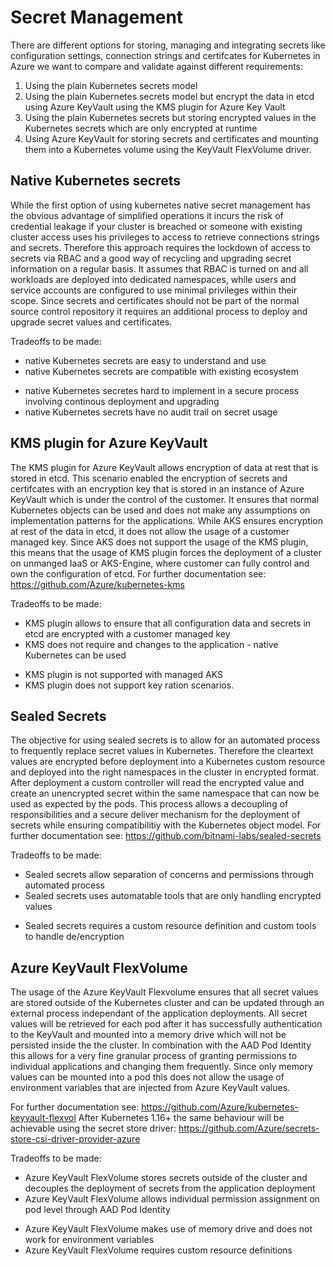 # Secret Management

There are different options for storing, managing and integrating secrets like configuration settings, connection strings and certifcates for Kubernetes in Azure we want to compare and validate against different requirements:
1. Using the plain Kubernetes secrets model 
2. Using the plain Kubernetes secrets model but encrypt the data in etcd using Azure KeyVault using the KMS plugin for Azure Key Vault
3. Using the plain Kubernetes secrets but storing encrypted values in the Kubernetes secrets which are only encrypted at runtime
4. Using Azure KeyVault for storing secrets and certificates and mounting them into a Kubernetes volume using the KeyVault FlexVolume driver.

## Native Kubernetes secrets
While the first option of using kubernetes native secret management has the obvious advantage of simplified operations it incurs the risk of credential leakage if your cluster is breached or someone with existing cluster access uses his privileges to access to retrieve connections strings and secrets. Therefore this approach requires the lockdown of access to secrets via RBAC and a good way of recycling and upgrading secret information on a regular basis. It assumes that RBAC is turned on and all workloads are deployed into dedicated namespaces, while users and service accounts are configured to use minimal privileges within their scope. Since secrets and certificates should not be part of the normal source control repository it requires an additional process to deploy and upgrade secret values and certificates.

Tradeoffs to be made:
+ native Kubernetes secrets are easy to understand and use
+ native Kubernetes secrets are compatible with existing ecosystem
- native Kubernetes secretes hard to implement in a secure process involving continous deployment and upgrading
- native Kubernetes secrets have no audit trail on secret usage

## KMS plugin for Azure KeyVault
The KMS plugin for Azure KeyVault allows encryption of data at rest that is stored in etcd. This scenario enabled the encryption of secrets and certifcates with an encryption key that is stored in an instance of Azure KeyVault which is under the control of the customer. It ensures that normal Kubernetes objects can be used and does not make any assumptions on implementation patterns for the applications. While AKS ensures encryption at rest of the data in etcd, it does not allow the usage of a customer managed key. Since AKS does not support the usage of the KMS plugin, this means that the usage of KMS plugin forces the deployment of a cluster on unmanged IaaS or AKS-Engine, where customer can fully control and own the configuration of etcd.
For further documentation see: https://github.com/Azure/kubernetes-kms

Tradeoffs to be made:
+ KMS plugin allows to ensure that all configuration data and secrets in etcd are encrypted with a customer managed key
+ KMS does not require and changes to the application - native Kubernetes can be used
- KMS plugin is not supported with managed AKS
- KMS plugin does not support key ration scenarios.

## Sealed Secrets 
The objective for using sealed secrets is to allow for an automated process to frequently replace secret values in Kubernetes. Therefore the cleartext values are encrypted before deployment into a Kubernetes custom resource and deployed into the right namespaces in the cluster in encrypted format. After deployment a custom controller will read the encrypted value and create an unencrypted secret within the same namespace that can now be used as expected by the pods. This process allows a decoupling of responsibilities and a secure deliver mechanism for the deployment of secrets while ensuring compatibilitiy with the Kubernetes object model.
For further documentation see: https://github.com/bitnami-labs/sealed-secrets

Tradeoffs to be made:
+ Sealed secrets allow separation of concerns and permissions through automated process
+ Sealed secrets uses automatable tools that are only handling encrypted values
- Sealed secrets requires a custom resource definition and custom tools to handle de/encryption

## Azure KeyVault FlexVolume
The usage of the Azure KeyVault Flexvolume ensures that all secret values are stored outside of the Kubernetes cluster and can be updated through an external process independant of the application deployments. All secret values will be retrieved for each pod after it has successfully authentication to the KeyVault and mounted into a memory drive which will not be persisted inside the the cluster. In combination with the AAD Pod Identity this allows for a very fine granular process of granting permissions to individual applications and changing them frequently. Since only memory values can be mounted into a pod this does not allow the usage of environment variables that are injected from Azure KeyVault values.

For further documentation see: https://github.com/Azure/kubernetes-keyvault-flexvol
After Kubernetes 1.16+ the same behaviour will be achievable using the secret store driver: https://github.com/Azure/secrets-store-csi-driver-provider-azure

Tradeoffs to be made:
+ Azure KeyVault FlexVolume stores secrets outside of the cluster and decouples the deployment of secrets from the application deployment
+ Azure KeyVault FlexVolume allows individual permission assignment on pod level through AAD Pod Identity
- Azure KeyVault FlexVolume makes use of memory drive and does not work for environment variables
- Azure KeyVault FlexVolume requires custom resource definitions 
